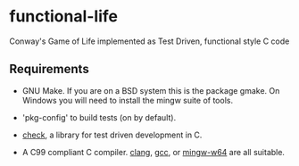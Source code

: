 # functional-life
Conway's Game of Life implemented as Test Driven, functional style C code

## Requirements

- GNU Make.  If you are on a BSD system this is the package gmake.  On Windows
  you will need to install the mingw suite of tools.

- 'pkg-config' to build tests (on by default).

- [check](https://libcheck.github.io/check/), a library
  for test driven development in C.

- A C99 compliant C compiler.  [clang](https://clang.llvm.org/),
  [gcc](https://gcc.gnu.org/), or [mingw-w64](http://mingw-w64.org/doku.php)
  are all suitable.
